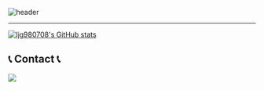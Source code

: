 ![header](https://capsule-render.vercel.app/api?type=waving&color=timeGradient&text=Welcome%20to%20ljg980708's%20GitHub%20👋&animation=twinkling&fontSize=35&fontAlignY=40&fontAlign=70&height=250) 

---

[![ljg980708's GitHub stats](https://github-readme-stats.vercel.app/api?username=ljg980708&include_all_commits=true&theme=cobalt)](https://github.com/anuraghazra/github-readme-stats)

## 📞 Contact 📞
<div style="display:flex; flex-direction:row;">
    <a href="mailto:ljg980708@gmail.com">
        <img src="https://img.shields.io/badge/Gmail-EA4335?style=for-the-badge&logo=Gmail&logoColor=white"> 
    </a>
</div><br>
